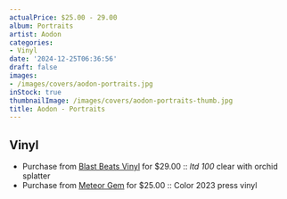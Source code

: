 ```yaml
---
actualPrice: $25.00 - 29.00
album: Portraits
artist: Aodon
categories:
- Vinyl
date: '2024-12-25T06:36:56'
draft: false
images:
- /images/covers/aodon-portraits.jpg
inStock: true
thumbnailImage: /images/covers/aodon-portraits-thumb.jpg
title: Aodon - Portraits
---
```


## Vinyl
* Purchase from [Blast Beats Vinyl](https://blastbeatsvinyl.com/products/aodon-portraits-ltd-100-clear-with-orchid-splatter) for $29.00 :: *ltd 100* clear with orchid splatter
* Purchase from [Meteor Gem](https://meteor-gem.com/products/aodon-portraits-lp) for $25.00 :: Color 2023 press vinyl

